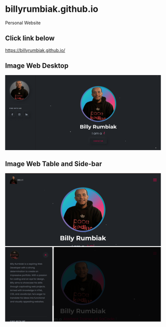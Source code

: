 # billyrumbiak.github.io

Personal Website

## Click link below

https://billyrumbiak.github.io/

## Image Web Desktop

<img src="assets/image.png">

## Image Web Table and Side-bar

<img src="assets/image-1.png">

<img src="assets/image-2.png">
